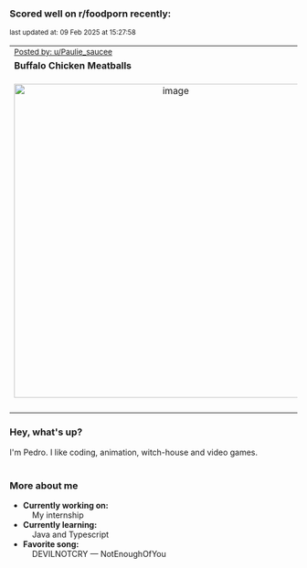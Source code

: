 ### Scored well on r/foodporn recently:

<p align="left"><sub>last updated at: 09 Feb 2025 at 15:27:58</sub></p>

|   |
| --- |
| <sub>[Posted by: u/Paulie_saucee][source]</sub> |
| **Buffalo Chicken Meatballs** | 
|<p align="center"> <img alt="image" src="https://i.redd.it/uj2d4dparqfe1.jpeg" width="550" /> </p>|
|   |

### Hey, what's up?

I'm Pedro. I like coding, animation, witch-house and video games.<br><br>

### More about me
- **Currently working on:**  
&nbsp;&nbsp;&nbsp;&nbsp;My internship
- **Currently learning:**  
&nbsp;&nbsp;&nbsp;&nbsp;Java and Typescript
- **Favorite song:**  
&nbsp;&nbsp;&nbsp;&nbsp;DEVILNOTCRY — NotEnoughOfYou<br><br>

  



  
  
  
[linkedin]: https://linkedin.com/in/pedro-h-r-gomes-8a487b14a/
[gmail]: mailto:pilique11@gmail.com
[source]: https://reddit.com/r/FoodPorn/comments/1ic281v/buffalo_chicken_meatballs/
[redditAPI]: https://www.reddit.com/dev/api/